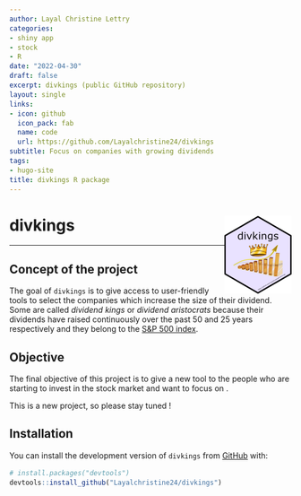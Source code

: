 ```yaml
---
author: Layal Christine Lettry
categories:
- shiny app
- stock
- R
date: "2022-04-30"
draft: false
excerpt: divkings (public GitHub repository)
layout: single
links:
- icon: github
  icon_pack: fab
  name: code
  url: https://github.com/Layalchristine24/divkings
subtitle: Focus on companies with growing dividends
tags:
- hugo-site
title: divkings R package
---
```

# divkings <img src="./featured-hex.jpg" align="right" height="139" />
---

## Concept of the project

The goal of `divkings` is to give access to user-friendly tools to select
the companies which increase the size of their dividend. Some are called
*dividend kings* or *dividend aristocrats* because their dividends have
raised continuously over the past 50 and 25 years respectively and they
belong to the [S&P 500
index](https://www.investopedia.com/terms/s/sp500.asp).

## Objective

The final objective of this project is to give a new tool to the people
who are starting to invest in the stock market and want to focus on .

This is a new project, so please stay tuned !

## Installation

You can install the development version of `divkings` from
[GitHub](https://github.com/) with:

``` r
# install.packages("devtools")
devtools::install_github("Layalchristine24/divkings")
```
